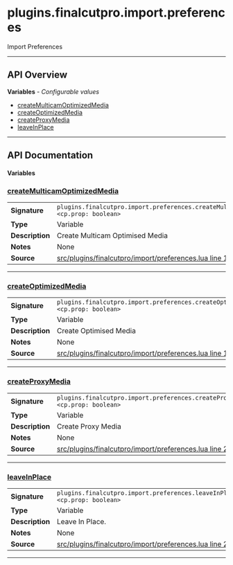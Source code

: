 # plugins.finalcutpro.import.preferences

Import Preferences

---

## API Overview
**Variables** - _Configurable values_
 * [createMulticamOptimizedMedia](#createmulticamoptimizedmedia)
 * [createOptimizedMedia](#createoptimizedmedia)
 * [createProxyMedia](#createproxymedia)
 * [leaveInPlace](#leaveinplace)


---

## API Documentation

#### Variables


### [createMulticamOptimizedMedia](#createmulticamoptimizedmedia)

|                                             |                                                                                     |
| --------------------------------------------|-------------------------------------------------------------------------------------|
| **Signature**                               | `plugins.finalcutpro.import.preferences.createMulticamOptimizedMedia <cp.prop: boolean>`                                                                    |
| **Type**                                    | Variable                                                                     |
| **Description**                             | Create Multicam Optimised Media                                                                     |
| **Notes**                                   | None |
| **Source**                                  | [src/plugins/finalcutpro/import/preferences.lua line 18](https://github.com/CommandPost/CommandPost/blob/develop/src/plugins/finalcutpro/import/preferences.lua#L18) |

---


### [createOptimizedMedia](#createoptimizedmedia)

|                                             |                                                                                     |
| --------------------------------------------|-------------------------------------------------------------------------------------|
| **Signature**                               | `plugins.finalcutpro.import.preferences.createOptimizedMedia <cp.prop: boolean>`                                                                    |
| **Type**                                    | Variable                                                                     |
| **Description**                             | Create Optimised Media                                                                     |
| **Notes**                                   | None |
| **Source**                                  | [src/plugins/finalcutpro/import/preferences.lua line 13](https://github.com/CommandPost/CommandPost/blob/develop/src/plugins/finalcutpro/import/preferences.lua#L13) |

---


### [createProxyMedia](#createproxymedia)

|                                             |                                                                                     |
| --------------------------------------------|-------------------------------------------------------------------------------------|
| **Signature**                               | `plugins.finalcutpro.import.preferences.createProxyMedia <cp.prop: boolean>`                                                                    |
| **Type**                                    | Variable                                                                     |
| **Description**                             | Create Proxy Media                                                                     |
| **Notes**                                   | None |
| **Source**                                  | [src/plugins/finalcutpro/import/preferences.lua line 23](https://github.com/CommandPost/CommandPost/blob/develop/src/plugins/finalcutpro/import/preferences.lua#L23) |

---


### [leaveInPlace](#leaveinplace)

|                                             |                                                                                     |
| --------------------------------------------|-------------------------------------------------------------------------------------|
| **Signature**                               | `plugins.finalcutpro.import.preferences.leaveInPlace <cp.prop: boolean>`                                                                    |
| **Type**                                    | Variable                                                                     |
| **Description**                             | Leave In Place.                                                                     |
| **Notes**                                   | None |
| **Source**                                  | [src/plugins/finalcutpro/import/preferences.lua line 28](https://github.com/CommandPost/CommandPost/blob/develop/src/plugins/finalcutpro/import/preferences.lua#L28) |

---

